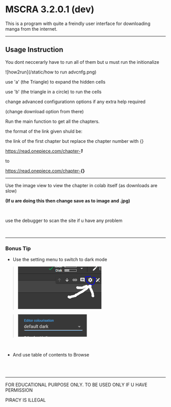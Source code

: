 


# MSCRA 3.2.0.1 (dev)
This is a program with quite a freindly user interface for downloading manga from the internet.

---
## Usage Instruction

You dont neccerarly have to run all of them but u must run the initionalize

![how2run](/static/how to run advcnfg.png)


use 'a' (the Triangle) to expand the hidden cells

use 'b' (the triangle in a circle) to run the cells


change advanced configurationn options if any extra help required

(change download option from there)

Run the main function to get all the chapters.

the format of the link given shuld be:

the link of the first chapter but replace the chapter number with {}

https://read.onepiece.com/chapter-<b><i>1</i></b>

to

https://read.onepiece.com/chapter-<b>{}</b>


---

Use the image view to view the chapter in colab itself (as downloads are slow)

**(If u are doing this then change save as to image and .jpg)**

<br>

use the debugger to scan the site if u have any problem

<br><hr>
### Bonus Tip

* Use the setting menu to switch to dark mode

>![goto_setting.png](/static/go2settings.png)


>![set_dark_mode.png](/static/set_dark.png)


<br>

* And use table of contents to Browse





<br><br><hr>

FOR EDUCATIONAL PURPOSE ONLY. TO BE USED ONLY IF U HAVE PERMISSION

PIRACY IS ILLEGAL
